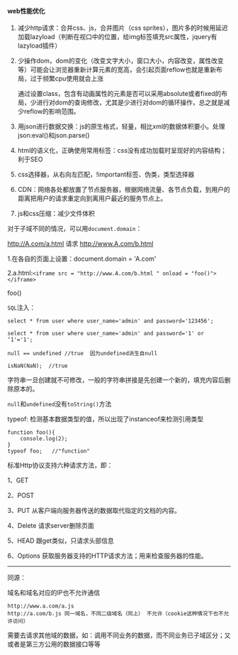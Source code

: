 #### web性能优化

1. 减少http请求：合并css、js，合并图片（css sprites），图片多的时候用延迟加载lazyload（判断在视口中的位置，给img标签填充src属性，jquery有lazyload插件）

2. 少操作dom，dom的变化（改变文字大小，窗口大小，内容改变，属性改变等）可能会让浏览器重新计算元素的宽高，会引起页面reflow也就是重新布局，过于频繁cpu使用就会上涨

   通过设置class，包含有动画属性的元素是否可以采用absolute或者fixed的布局，少进行对dom的查询修改，尤其是少进行对dom的循环操作，总之就是减少reflow的影响范围。

3. 用json进行数据交换：js的原生格式，轻量，相比xml的数据体积要小。处理json:eval()和json.parse()

4. html的语义化，正确使用常用标签：css没有成功加载时呈现好的内容结构；利于SEO

5. css选择器，从右向左匹配，!important标签、伪类，类型选择器

6. CDN：网络各处都放置了节点服务器，根据网络流量、各节点负载，到用户的距离把用户的请求重定向到离用户最近的服务节点上。

7. js和css压缩：减少文件体积

对于子域不同的情况，可以用`document.domain`：

http://A.com/a.html 请求 http://www.A.com/b.html 

1.在各自的页面上设置：document.domain = 'A.com'

2.a.html:`<iframe src = "http://www.A.com/b.html " onload = "foo()"></iframe>`

foo()







`SQL`注入：

`select * from user where user_name='admin' and password='123456'; `

`select * from user where user_name='admin' and password='1' or ‘1'='1'; `

`null == undefined //true  因为undefined派生自null`

`isNaN(NaN);  //true`

字符串一旦创建就不可修改，一般的字符串拼接是先创建一个新的，填充内容后删除原本的。

`null`和`undefined`没有`toString()`方法

typeof: 检测基本数据类型的值，所以出现了instanceof来检测引用类型

```
function foo(){
	console.log(2);
}
typeof foo;   //"function"
```



标准Http协议支持六种请求方法，即：

1、GET

2、POST

3、PUT 从客户端向服务器传送的数据取代指定的文档的内容。

4、Delete  请求server删除页面

5、HEAD 跟get类似，只请求头部信息

6、Options 获取服务器支持的HTTP请求方法；用来检查服务器的性能。

---



同源：

域名和域名对应的IP也不允许通信

```
http://www.a.com/a.js
http://a.com/b.js 同一域名，不同二级域名（同上） 不允许（cookie这种情况下也不允许访问）
```

需要去请求其他域的数据，如：调用不同业务的数据，而不同业务已子域区分；又或者是第三方公用的数据接口等等



